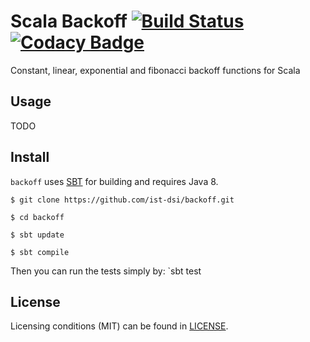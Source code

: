 # Scala Backoff [![Build Status](https://travis-ci.org/ist-dsi/backoff.svg?branch=master)](https://travis-ci.org/ist-dsi/backoff) [![Codacy Badge](https://api.codacy.com/project/badge/grade/1be4eec39d8141b0a4238b2c5a672803)](https://www.codacy.com/app/DSI/backoff)
Constant, linear, exponential and fibonacci backoff functions for Scala

Usage
-----

TODO

Install
-------

`backoff` uses [SBT][1] for building and requires Java 8.

```
$ git clone https://github.com/ist-dsi/backoff.git

$ cd backoff

$ sbt update

$ sbt compile
```

Then you can run the tests simply by:
`sbt test

License
-------
Licensing conditions (MIT) can be found in [LICENSE][2].


[1]: http://www.scala-sbt.org
[2]: https://raw.githubusercontent.com/ist-dsi/backoff/master/LICENSE
